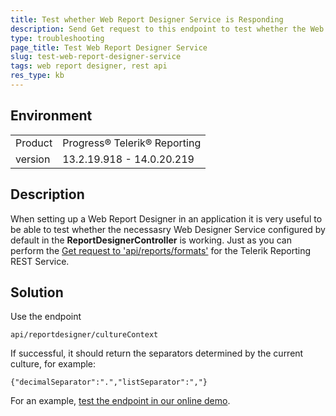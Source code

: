 ```yaml
---
title: Test whether Web Report Designer Service is Responding
description: Send Get request to this endpoint to test whether the Web Report Designer Service works
type: troubleshooting
page_title: Test Web Report Designer Service
slug: test-web-report-designer-service
tags: web report designer, rest api
res_type: kb
---
```


## Environment
<table>
	<tr>
		<td>Product</td>
		<td>Progress® Telerik® Reporting</td>
	</tr>
  <tr>
    <td>version</td>
    <td>13.2.19.918 - 14.0.20.219</td>
	</tr>
</table>


## Description
When setting up a Web Report Designer in an application it is very useful to be able to test whether the necessasry Web Designer Service 
configured by default in the __ReportDesignerController__ is working. Just as you can perform the 
[Get request to 'api/reports/formats'](../telerik-reporting-rest-general-api-get-document-formats) for the Telerik Reporting REST 
Service.

## Solution
Use the endpoint
```
api/reportdesigner/cultureContext
```

If successful, it should return the separators determined by the current culture, for example:
```
{"decimalSeparator":".","listSeparator":","}
```

For an example, [test the endpoint in our online demo](https://demos.telerik.com/reporting/api/reportdesigner/cultureContext).  
